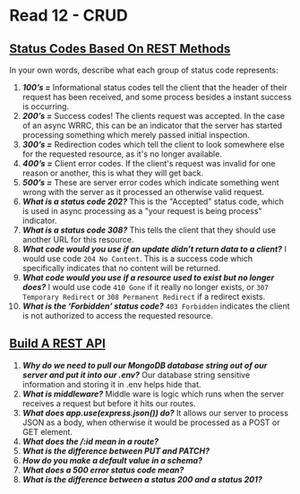 # Read 12 - CRUD

## [Status Codes Based On REST Methods](https://www.moesif.com/blog/technical/api-design/Which-HTTP-Status-Code-To-Use-For-Every-CRUD-App/)

In your own words, describe what each group of status code represents:

1. ***100’s =*** Informational status codes tell the client that the header of their request has been received, and some process besides a instant success is occurring.
2. ***200’s =*** Success codes! The clients request was accepted. In the case of an async WRRC, this can be an indicator that the server has started processing something which merely passed initial inspection.
3. ***300’s =*** Redirection codes which tell the client to look somewhere else for the requested resource, as it's no longer available.
4. ***400’s =*** Client error codes. If the client's request was invalid for one reason or another, this is what they will get back.
5. ***500’s =*** These are server error codes which indicate something went wrong with the server as it processed an otherwise valid request.
6. ***What is a status code 202?*** This is the "Accepted" status code, which is used in async processing as a "your request is being process" indicator.
7. ***What is a status code 308?*** This tells the client that they should use another URL for this resource.
8. ***What code would you use if an update didn’t return data to a client?*** I would use code `204 No Content`. This is a success code which specifically indicates that no content will be returned.
9. ***What code would you use if a resource used to exist but no longer does?*** I would use code `410 Gone` if it really no longer exists, or `307 Temporary Redirect` or `308 Permanent Redirect` if a redirect exists.
10. ***What is the ‘Forbidden’ status code?*** `403 Forbidden` indicates the client is not authorized to access the requested resource.

## [Build A REST API](https://www.youtube.com/channel/UCFbNIlppjAuEX4znoulh0Cw)

1. ***Why do we need to pull our MongoDB database string out of our server and put it into our .env?*** Our database string sensitive information and storing it in .env helps hide that.
2. ***What is middleware?*** Middle ware is logic which runs when the server receives a request but before it hits our routes.
3. ***What does app.use(express.json()) do?*** It allows our server to process JSON as a body, when otherwise it would be processed as a POST or GET element.
4. ***What does the /:id mean in a route?***
5. ***What is the difference between PUT and PATCH?***
6. ***How do you make a default value in a schema?***
7. ***What does a 500 error status code mean?***
8. ***What is the difference between a status 200 and a status 201?***
